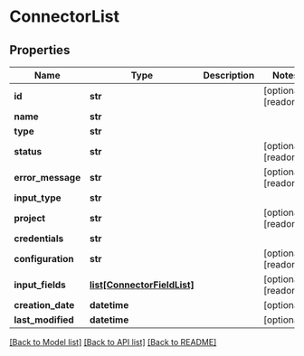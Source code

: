 # ConnectorList

## Properties
Name | Type | Description | Notes
------------ | ------------- | ------------- | -------------
**id** | **str** |  | [optional] [readonly] 
**name** | **str** |  | 
**type** | **str** |  | 
**status** | **str** |  | [optional] [readonly] 
**error_message** | **str** |  | [optional] [readonly] 
**input_type** | **str** |  | 
**project** | **str** |  | [optional] [readonly] 
**credentials** | **str** |  | 
**configuration** | **str** |  | [optional] [readonly] 
**input_fields** | [**list[ConnectorFieldList]**](ConnectorFieldList.md) |  | [optional] [readonly] 
**creation_date** | **datetime** |  | [optional] 
**last_modified** | **datetime** |  | [optional] 

[[Back to Model list]](../README.md#documentation-for-models) [[Back to API list]](../README.md#documentation-for-api-endpoints) [[Back to README]](../README.md)


